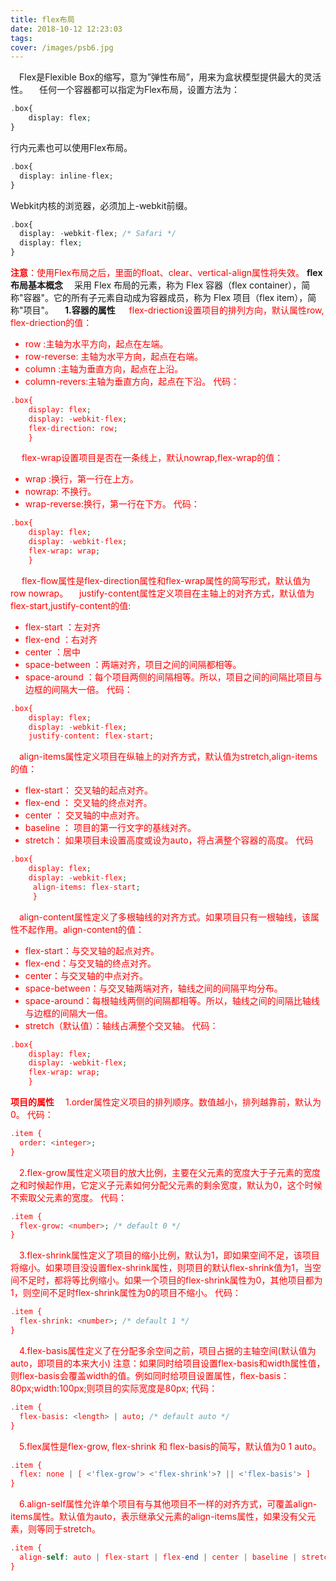 ```yaml
---
title: flex布局
date: 2018-10-12 12:23:03
tags:
cover: /images/psb6.jpg
---
```

&ensp;&ensp;Flex是Flexible Box的缩写，意为”弹性布局”，用来为盒状模型提供最大的灵活性。
&ensp;&ensp;任何一个容器都可以指定为Flex布局，设置方法为：
```php
.box{
    display: flex;
}
```
行内元素也可以使用Flex布局。
```php
.box{
  display: inline-flex;
}
```
Webkit内核的浏览器，必须加上-webkit前缀。
```php
.box{
  display: -webkit-flex; /* Safari */
  display: flex;
}
```
<font color=red>**注意**：使用Flex布局之后，里面的float、clear、vertical-align属性将失效。</font>
 **flex布局基本概念**
 &ensp;&ensp;采用 Flex 布局的元素，称为 Flex 容器（flex container），简称"容器"。它的所有子元素自动成为容器成员，称为 Flex 项目（flex item），简称"项目"。
 **&ensp;&ensp;1.容器的属性**
&ensp;&ensp;<font color=red> flex-driection设置项目的排列方向，默认属性row, flex-driection的值：
* row :主轴为水平方向，起点在左端。
* row-reverse: 主轴为水平方向，起点在右端。
* column :主轴为垂直方向，起点在上沿。
* column-revers:主轴为垂直方向，起点在下沿。
代码：
```php
.box{
    display: flex;
    display: -webkit-flex;
    flex-direction: row;
    }
 ```
&ensp;&ensp;<font color=red> flex-wrap设置项目是否在一条线上，默认nowrap,flex-wrap的值：
* wrap :换行，第一行在上方。
* nowrap: 不换行。
*  wrap-reverse:换行，第一行在下方。
代码：
```php
.box{
    display: flex;
    display: -webkit-flex;
    flex-wrap: wrap;
    }
 ```
&ensp;&ensp;<font color=red> flex-flow属性是flex-direction属性和flex-wrap属性的简写形式，默认值为row nowrap。</font>
&ensp;&ensp;<font color=red>justify-content属性定义项目在主轴上的对齐方式，默认值为flex-start,justify-content的值:
*  flex-start ：左对齐
*  flex-end  ：右对齐
* center  ：居中
*  space-between  ：两端对齐，项目之间的间隔都相等。
* space-around ：每个项目两侧的间隔相等。所以，项目之间的间隔比项目与边框的间隔大一倍。
代码：
```php
.box{
    display: flex;
    display: -webkit-flex;
    justify-content: flex-start;
 ```
 &ensp;&ensp;<font color=red>align-items属性定义项目在纵轴上的对齐方式，默认值为stretch,align-items的值：
* flex-start： 交叉轴的起点对齐。
* flex-end ： 交叉轴的终点对齐。
* center ： 交叉轴的中点对齐。
* baseline ：  项目的第一行文字的基线对齐。
* stretch： 如果项目未设置高度或设为auto，将占满整个容器的高度。
代码
```php
.box{
    display: flex;
    display: -webkit-flex;
     align-items: flex-start;
     }
  ```
&ensp;&ensp;<font color=red>align-content属性定义了多根轴线的对齐方式。如果项目只有一根轴线，该属性不起作用。align-content的值：
* flex-start：与交叉轴的起点对齐。
* flex-end：与交叉轴的终点对齐。
* center：与交叉轴的中点对齐。
* space-between：与交叉轴两端对齐，轴线之间的间隔平均分布。
* space-around：每根轴线两侧的间隔都相等。所以，轴线之间的间隔比轴线与边框的间隔大一倍。
* stretch（默认值）：轴线占满整个交叉轴。
代码：
```php
.box{
    display: flex;
    display: -webkit-flex;
    flex-wrap: wrap;
    }
 ```
**项目的属性**
&ensp;&ensp;<font color=red>1.order属性定义项目的排列顺序。数值越小，排列越靠前，默认为0。</font>
代码：
```php
.item {
  order: <integer>;
}
```
&ensp;&ensp;<font color=red>2.flex-grow属性定义项目的放大比例，主要在父元素的宽度大于子元素的宽度之和时候起作用，它定义子元素如何分配父元素的剩余宽度，默认为0，这个时候不索取父元素的宽度。</font>
代码：
```php
.item {
  flex-grow: <number>; /* default 0 */
}
```
&ensp;&ensp;<font color=red>3.flex-shrink属性定义了项目的缩小比例，默认为1，即如果空间不足，该项目将缩小。如果项目没设置flex-shrink属性，则项目的默认flex-shrink值为1，当空间不足时，都将等比例缩小。如果一个项目的flex-shrink属性为0，其他项目都为1，则空间不足时flex-shrink属性为0的项目不缩小。
代码：
```php
.item {
  flex-shrink: <number>; /* default 1 */
}
```
&ensp;&ensp;<font color=red>4.flex-basis属性定义了在分配多余空间之前，项目占据的主轴空间(默认值为auto，即项目的本来大小)
注意：如果同时给项目设置flex-basis和width属性值，则flex-basis会覆盖width的值。例如同时给项目设置属性，flex-basis：80px;width:100px;则项目的实际宽度是80px;
代码：
```php
.item {
  flex-basis: <length> | auto; /* default auto */
}
```
&ensp;&ensp;<font color=red>5.flex属性是flex-grow, flex-shrink 和 flex-basis的简写，默认值为0 1 auto。
```php
.item {
  flex: none | [ <'flex-grow'> <'flex-shrink'>? || <'flex-basis'> ]
}
```
&ensp;&ensp;<font color=red>6.align-self属性允许单个项目有与其他项目不一样的对齐方式，可覆盖align-items属性。默认值为auto，表示继承父元素的align-items属性，如果没有父元素，则等同于stretch。
```php
.item {
  align-self: auto | flex-start | flex-end | center | baseline | stretch;
}
```